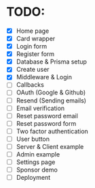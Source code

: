 # TODO:

- [x] Home page
- [x] Card wrapper
- [x] Login form
- [x] Register form
- [x] Database & Prisma setup
- [x] Create user
- [x] Middleware & Login
- [ ] Callbacks
- [ ] OAuth (Google & Github)
- [ ] Resend (Sending emails)
- [ ] Email verification
- [ ] Reset password email
- [ ] Reset password form
- [ ] Two factor authentication
- [ ] User button
- [ ] Server & Client example
- [ ] Admin example
- [ ] Settings page
- [ ] Sponsor demo
- [ ] Deployment